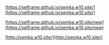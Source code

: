 [https://xelframe.github.io/semka.w10.site/](https://xelframe.github.io/semka.w10.site/)


[https://xelframe.github.io/semka.w10.site/new](https://xelframe.github.io/semka.w10.site/new)


[http://semka.w10.site/](http://semka.w10.site/)
